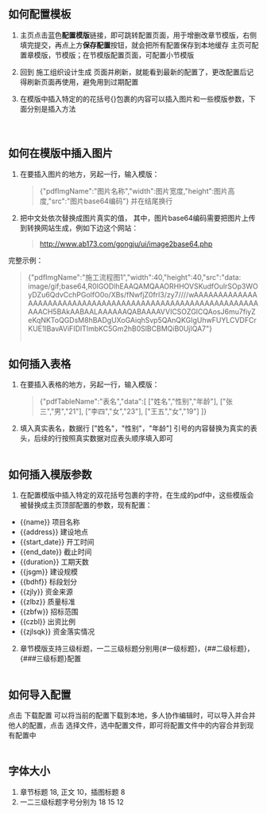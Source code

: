 <br><br>
## 如何配置模板

1. 主页点击蓝色**配置模版**链接，即可跳转配置页面，用于增删改章节模版，右侧填完提交，再点上方**保存配置**按钮，就会把所有配置保存到本地缓存
   主页可配置章模版，节模版；在节模版配置页面，可配置小节模版

2. 回到 施工组织设计生成 页面并刷新，就能看到最新的配置了，更改配置后记得刷新页面再使用，避免用到过期配置

3. 在模版中插入特定的的花括号{}包裹的内容可以插入图片和一些模版参数，下面分别是插入方法   
   <br><br>
## 如何在模版中插入图片

1. 在要插入图片的地方，另起一行，输入模版：
   > {"pdfImgName":"图片名称","width":图片宽度,"height":图片高度,"src":"图片base64编码"}
   > 并在结尾换行

2. 把中文处依次替换成图片真实的值， 其中，图片base64编码需要把图片上传到转换网站生成，例如下边这个网站：
   > http://www.ab173.com/gongju/ui/image2base64.php

完整示例：
> {"pdfImgName":"施工流程图1","width":40,"height":40,"src":"data:
image/gif;base64,R0lGODlhEAAQAMQAAORHHOVSKudfOulrSOp3WOyDZu6QdvCchPGolfO0o/XBs/fNwfjZ0frl3/zy7////wAAAAAAAAAAAAAAAAAAAAAAAAAAAAAAAAAAAAAAAAAAAAAAAAAAAAAAAAAAAAAAACH5BAkAABAALAAAAAAQABAAAAVVICSOZGlCQAosJ6mu7fiyZeKqNKToQGDsM8hBADgUXoGAiqhSvp5QAnQKGIgUhwFUYLCVDFCrKUE1lBavAViFIDlTImbKC5Gm2hB0SlBCBMQiB0UjIQA7"}
<br><br>
## 如何插入表格

1. 在要插入表格的地方，另起一行，输入模版：
   > {"pdfTableName":"表名","data":[
   ["姓名","性别","年龄"],
   ["张三","男","21"],
   ["李四","女","23"],
   ["王五","女","19"]
   ]}

2. 填入真实表名，数据行 ["姓名"，"性别"，"年龄"] 引号的内容替换为真实的表头，后续的行按照真实数据对应表头顺序填入即可
<br><br>
## 如何插入模版参数

1. 在配置模版中插入特定的双花括号包裹的字符，在生成的pdf中，这些模版会被替换成主页顶部配置的参数，现有配置：
- {{name}} 项目名称   
- {{address}} 建设地点  
- {{start_date}} 开工时间 
- {{end_date}} 截止时间 
- {{duration}} 工期天数 
- {{jsgm}} 建设规模 
- {{bdhf}} 标段划分 
- {{zjly}} 资金来源 
- {{zlbz}} 质量标准 
- {{zbfw}} 招标范围 
- {{czbl}} 出资比例 
- {{zjlsqk}} 资金落实情况
  
2. 章节模版支持三级标题，一二三级标题分别用{#一级标题}，{##二级标题}，{###三级标题}配置
   <br><br>
## 如何导入配置

点击 下载配置 可以将当前的配置下载到本地，多人协作编辑时，可以导入并合并他人的配置，点击 选择文件，选中配置文件，即可将配置文件中的内容合并到现有配置中
<br><br>
## 字体大小

1. 章节标题 18, 正文 10，插图标题 8
2. 一二三级标题字号分别为 18 15 12
